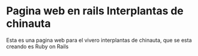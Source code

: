 Pagina web en rails Interplantas de chinauta
=============================================

Esta es una pagina web para el vivero interplantas de chinauta, que se esta creando es Ruby on Rails